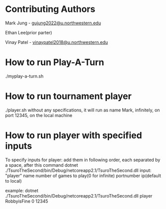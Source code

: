 # Contributing Authors

Mark Jung - gujung2022@u.northwestern.edu

Ethan Lee(prior parter)

Vinay Patel - vinaypatel2018@u.northwestern.edu

# How to run Play-A-Turn
./myplay-a-turn.sh

# How to run tournament player
./player.sh
without any specifications, it will run as name Mark, infinitely, on port 12345, on the local machine

# How to run player with specified inputs
To specify inputs for player: add them in following order, each separated by a space, after this command
dotnet ./TsuroTheSecond/bin/Debug/netcoreapp2.1/TsuroTheSecond.dll 
input:
"player"
name
number of games to play(0 for infinite)
portnumber
ip(default to local)

example: dotnet ./TsuroTheSecond/bin/Debug/netcoreapp2.1/TsuroTheSecond.dll player RobbyisFine 0 12345
